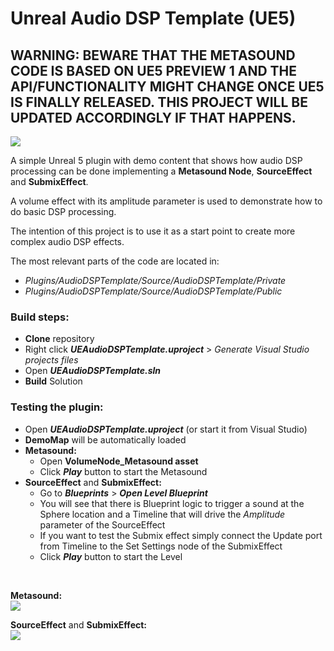 # Unreal Audio DSP Template (UE5)

## WARNING: BEWARE THAT THE METASOUND CODE IS BASED ON UE5 PREVIEW 1 AND THE API/FUNCTIONALITY MIGHT CHANGE ONCE UE5 IS FINALLY RELEASED. THIS PROJECT WILL BE UPDATED ACCORDINGLY IF THAT HAPPENS.

![](https://user-images.githubusercontent.com/7047334/152259689-cd7fd6d8-6b54-4dc9-b444-41ddd1f1fcfe.png)

A simple Unreal 5 plugin with demo content that shows how audio DSP processing can be done implementing a **Metasound Node**, **SourceEffect** and **SubmixEffect**.

A volume effect with its amplitude parameter is used to demonstrate how to do basic DSP processing.

The intention of this project is to use it as a start point to create more complex audio DSP effects.

The most relevant parts of the code are located in:
- *Plugins/AudioDSPTemplate/Source/AudioDSPTemplate/Private*
- *Plugins/AudioDSPTemplate/Source/AudioDSPTemplate/Public*

### Build steps:
- **Clone** repository
- Right click ***UEAudioDSPTemplate.uproject*** > *Generate Visual Studio projects files*
- Open ***UEAudioDSPTemplate.sln***
- **Build** Solution


### Testing the plugin:
- Open ***UEAudioDSPTemplate.uproject*** (or start it from Visual Studio)
- **DemoMap** will be automatically loaded
- **Metasound:**
    - Open **VolumeNode_Metasound asset**
    - Click ***Play*** button to start the Metasound
- **SourceEffect** and **SubmixEffect:**
    - Go to ***Blueprints*** > ***Open Level Blueprint***
    - You will see that there is Blueprint logic to trigger a sound at the Sphere location and a Timeline that will drive the *Amplitude* parameter of the SourceEffect
    - If you want to test the Submix effect simply connect the Update port from Timeline to the Set Settings node of the SubmixEffect
    - Click ***Play*** button to start the Level

<br/>

**Metasound:**
<br/>
![](https://user-images.githubusercontent.com/7047334/152261222-02493027-7379-49d8-96d1-0eeb658b72d0.gif)

**SourceEffect** and **SubmixEffect:**
<br/>
![](https://user-images.githubusercontent.com/7047334/152260190-42d02f7c-8b2f-4ff7-8cd3-1589361a621b.gif)
